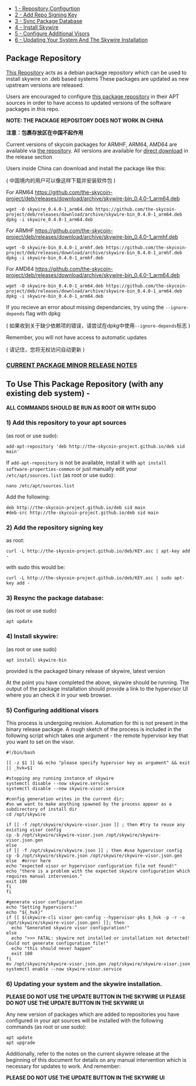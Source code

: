 <!-- MarkdownTOC levels="1,2,3,4,5" autolink="true" bracket="round" -->
- [1 - Repository Configurtion](#1-add-this-repository-to-your-apt-sources)
- [2 - Add Repo Signing Key](#2-add-the-repository-signing-key)
- [3 - Sync Package Database](#3-resync-the-package-database)
- [4 - Install Skywire](#4-install-skywire)
- [5 - Configure Additional Visors](#5-configuring-additional-visors)
- [6 - Updating Your System And The Skywire Installation](#6-updating-your-system-and-the-skywire-installation)


## Package Repository


[This Repository](https://the-skycoin-project.github.io/deb) acts as a debian package repository which can be used to install skywire on .deb based systems
These packages are updated as new upstream versions are released.

Users are encouraged to configure [this package repository](https://the-skycoin-project.github.io/deb) in their APT sources in order to have access to updated versions of the software packages in this repo.

**NOTE: THE PACKAGE REPOSITORY DOES NOT WORK IN CHINA**

**注意：包裹存放区在中国不起作用**

Current versions of skycoin packages for ARMHF, ARM64, AMD64 are available via [the repository](https://github.com/the-skycoin-project/deb).
All versions are available for [direct download](https://github.com/the-skycoin-project/deb/releases/tag/archive) in the release section

Users inside China can download and install the package like this:

( 中国境内的用户可以像这样下载并安装软件包 )

For ARM64 https://github.com/the-skycoin-project/deb/releases/download/archive/skywire-bin_0.4.0-1_arm64.deb
```
wget -O skywire_0.4.0-1_arm64.deb https://github.com/the-skycoin-project/deb/releases/download/archive/skywire-bin_0.4.0-1_arm64.deb
dpkg -i skywire_0.4.0-1_arm64.deb
```

For ARMHF
https://github.com/the-skycoin-project/deb/releases/download/archive/skywire-bin_0.4.0-1_armhf.deb
```
wget -O skywire-bin_0.4.0-1_armhf.deb https://github.com/the-skycoin-project/deb/releases/download/archive/skywire-bin_0.4.0-1_armhf.deb
dpkg -i skywire-bin_0.4.0-1_armhf.deb
```

For AMD64
https://github.com/the-skycoin-project/deb/releases/download/archive/skywire-bin_0.4.0-1_arm64.deb
```
wget -O skywire-bin_0.4.0-1_arm64.deb https://github.com/the-skycoin-project/deb/releases/download/archive/skywire-bin_0.4.0-1_arm64.deb
dpkg -i skywire-bin_0.4.0-1_arm64.deb
```

If you recieve an error about missing dependancies, try using the `--ignore-depends` flag with dpkg

( 如果收到关于缺少依赖项的错误，请尝试在dpkg中使用`--ignore-depends`标志 )

Remember, you will not have access to automatic updates

( 请记住，您将无权访问自动更新 )


### [CURRENT PACKAGE MINOR RELEASE NOTES](/NOTE.md)


## To Use This Package Repository (with any existing deb system) -

**ALL COMMANDS SHOULD BE RUN AS ROOT OR WITH SUDO**

### 1) Add this repository to your apt sources
(as root or use sudo):
```
add-apt-repository 'deb http://the-skycoin-project.github.io/deb sid main'
```

If `add-apt-repository` is not be available, install it with `apt install software-properties-common`
or just manually edit your `/etc/apt/sources.list` (as root or use sudo):
```
nano /etc/apt/sources.list
```

Add the following:
```
deb http://the-skycoin-project.github.io/deb sid main
#deb-src http://the-skycoin-project.github.io/deb sid main
```

### 2) Add the repository signing key
as root:
```
curl -L http://the-skycoin-project.github.io/deb/KEY.asc | apt-key add -
```
with sudo this would be:
```
curl -L http://the-skycoin-project.github.io/deb/KEY.asc | sudo apt-key add -
```

### 3) Resync the package database:
(as root or use sudo)
```
apt update
```

### 4) Install skywire:
(as root or use sudo)
```
apt install skywire-bin
```

provided is the packaged binary release of skywire, latest version


At the point you have completed the above, skywire should be running. The output of the package installation should provide a link to the hypervisor UI where you an check it in your web browser.

### 5) Configuring additional visors

This process is undergoing revision. Automation for thi is not present in the binary release package. A rough sketch of the process is included in the following script which takes one argument - the remote hypervisor key that you want to set on the visor.
```
#!/bin/bash

[[ -z $1 ]] && echo "please specify hypervior key as argument" && exit || _hvk=$1

#stopping any running instance of skywire
systemctl disable --now skywire.service
systemctl disable --now skywire-visor.service

#config generation writes in the current dir;
#so we want to make anything spawned by the process appear as a subdirectory of install dir
cd /opt/skywire

if [[ -f /opt/skywire/skywire-visor.json ]] ; then #try to reuse any existing visor config
cp -b /opt/skywire/skywire-visor.json /opt/skywire/skywire-visor.json.gen
else
if [[ -f /opt/skywire/skywire.json ]] ; then #use hypervisor config
cp -b /opt/skywire/skywire.json /opt/skywire/skywire-visor.json.gen
else  #error here
echo "expected visor or hypervisor configuration file not found!"
echo "there is a problem with the expected skywire configuration which requires manual intervenion."
exit 100
fi
fi

#generate visor configuration
echo "Setting hypervisors:"
echo "${_hvk}"
if [[ $(skywire-cli visor gen-config --hypervisor-pks $_hvk -p -r -o /opt/skywire/skywire-visor.json.gen) ]]; then
  echo "Generated skywire visor configuration!"
else
  echo ">>> FATAL: skywire not installed or installation not detected! Could not generate configuration file!"
  echo "this should never happen"
  exit 100
fi
mv /opt/skywire/skywire-visor.json.gen /opt/skywire/skywire-visor.json
systemctl enable --now skywire-visor.service
```

### 6) Updating your system and the skywire installation.
**PLEASE DO NOT USE THE UPDATE BUTTON IN THE SKYWIRE UI**
**PLEASE DO NOT USE THE UPDATE BUTTON IN THE SKYWIRE UI**

Any new version of packages which are added to repositories you have configured in your apt sources will be installed with the following commands (as root or use sudo):
```
apt update
apt upgrade
```

Additionally, refer to the notes on the current skywire release at the beginning of this document for details on any manual intervention which is necessary for updates to work. And remember:

**PLEASE DO NOT USE THE UPDATE BUTTON IN THE SKYWIRE UI**
